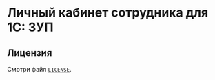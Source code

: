 Личный кабинет сотрудника для 1С: ЗУП
=============================================

## Лицензия

Смотри файл [`LICENSE`](./LICENSE).
